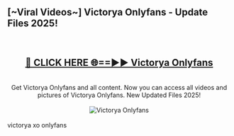 <h2>[~Viral Videos~] Victorya Onlyfans - Update Files 2025!</h2>
<br>
<div align="center">
<h2><a href="https://betterlinks.top/A2PfLJ" rel="nofollow">🔴 CLICK HERE 🌐==►► Victorya Onlyfans</a></h2>
<br>
Get Victorya Onlyfans and all content. Now you can access all videos and pictures of Victorya Onlyfans. New Updated Files 2025!
<br>
<br>
<a href="https://betterlinks.top/A2PfLJ" rel="nofollow" data-target="animated-image.originalLink"><img src="https://i.ibb.co.com/WyWwxjT/player-gif2.gif" alt="Victorya Onlyfans" style="max-width: 100%; display: inline-block;" data-target="animated-image.originalImage"></a>
</div>
<br>
victorya xo onlyfans